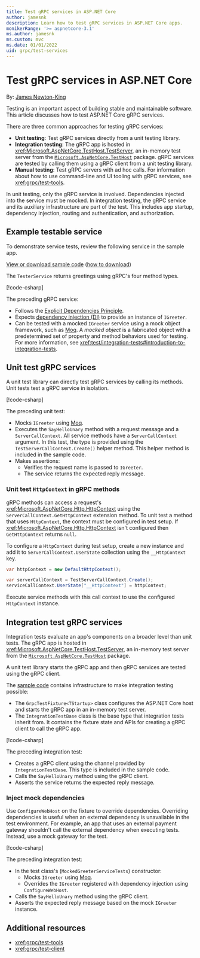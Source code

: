 ```yaml
---
title: Test gRPC services in ASP.NET Core
author: jamesnk
description: Learn how to test gRPC services in ASP.NET Core apps.
monikerRange: '>= aspnetcore-3.1'
ms.author: jamesnk
ms.custom: mvc
ms.date: 01/01/2022
uid: grpc/test-services
---
```

# Test gRPC services in ASP.NET Core

By: [James Newton-King](https://twitter.com/jamesnk)

Testing is an important aspect of building stable and maintainable software. This article discusses how to test ASP.NET Core gRPC services.

There are three common approaches for testing gRPC services:

* **Unit testing**: Test gRPC services directly from a unit testing library.
* **Integration testing**: The gRPC app is hosted in <xref:Microsoft.AspNetCore.TestHost.TestServer>, an in-memory test server from the [`Microsoft.AspNetCore.TestHost`](https://www.nuget.org/packages/Microsoft.AspNetCore.TestHost) package. gRPC services are tested by calling them using a gRPC client from a unit testing library.
* **Manual testing**: Test gRPC servers with ad hoc calls. For information about how to use command-line and UI tooling with gRPC services, see <xref:grpc/test-tools>.

In unit testing, only the gRPC service is involved. Dependencies injected into the service must be mocked. In integration testing, the gRPC service and its auxiliary infrastructure are part of the test. This includes app startup, dependency injection, routing and authentication, and authorization.

## Example testable service

To demonstrate service tests, review the following service in the sample app. 

[View or download sample code](https://github.com/dotnet/AspNetCore.Docs/tree/main/aspnetcore/grpc/test-services/sample) ([how to download](xref:index#how-to-download-a-sample))

The `TesterService` returns greetings using gRPC's four method types.

[!code-csharp[](test-services/sample/Server/Services/TesterService.cs?name=snippet_TesterService)]

The preceding gRPC service:

* Follows the [Explicit Dependencies Principle](/dotnet/architecture/modern-web-apps-azure/architectural-principles#explicit-dependencies).
* Expects [dependency injection (DI)](xref:fundamentals/dependency-injection) to provide an instance of `IGreeter`.
* Can be tested with a mocked `IGreeter` service using a mock object framework, such as [Moq](https://www.nuget.org/packages/Moq). A *mocked object* is a fabricated object with a predetermined set of property and method behaviors used for testing. For more information, see <xref:test/integration-tests#introduction-to-integration-tests>.

## Unit test gRPC services

A unit test library can directly test gRPC services by calling its methods. Unit tests test a gRPC service in isolation.

[!code-csharp[](test-services/sample/Tests/Server/UnitTests/GreeterServiceTests.cs?name=snippet_SayHelloUnaryTest)]

The preceding unit test:

* Mocks `IGreeter` using [Moq](https://www.nuget.org/packages/Moq).
* Executes the `SayHelloUnary` method with a request message and a `ServerCallContext`. All service methods have a `ServerCallContext` argument. In this test, the type is provided using the `TestServerCallContext.Create()` helper method. This helper method is included in the sample code.
* Makes assertions:
  * Verifies the request name is passed to `IGreeter`.
  * The service returns the expected reply message.

### Unit test `HttpContext` in gRPC methods

gRPC methods can access a request's <xref:Microsoft.AspNetCore.Http.HttpContext> using the `ServerCallContext.GetHttpContext` extension method. To unit test a method that uses `HttpContext`, the context must be configured in test setup. If <xref:Microsoft.AspNetCore.Http.HttpContext> isn't configured then `GetHttpContext` returns `null`.

To configure a `HttpContext` during test setup, create a new instance and add it to `ServerCallContext.UserState` collection using the `__HttpContext` key.

```csharp
var httpContext = new DefaultHttpContext();

var serverCallContext = TestServerCallContext.Create();
serviceCallContext.UserState["__HttpContext"] = httpContext;
```

Execute service methods with this call context to use the configured `HttpContext` instance.

## Integration test gRPC services

Integration tests evaluate an app's components on a broader level than unit tests. The gRPC app is hosted in <xref:Microsoft.AspNetCore.TestHost.TestServer>, an in-memory test server from the [`Microsoft.AspNetCore.TestHost`](https://www.nuget.org/packages/Microsoft.AspNetCore.TestHost) package.

A unit test library starts the gRPC app and then gRPC services are tested using the gRPC client.

The [sample code](https://github.com/dotnet/AspNetCore.Docs/tree/main/aspnetcore/grpc/test-services/sample) contains infrastructure to make integration testing possible:

  * The `GrpcTestFixture<TStartup>` class configures the ASP.NET Core host and starts the gRPC app in an in-memory test server.
  * The `IntegrationTestBase` class is the base type that integration tests inherit from. It contains the fixture state and APIs for creating a gRPC client to call the gRPC app.

[!code-csharp[](test-services/sample/Tests/Server/IntegrationTests/GreeterServiceTests.cs?name=snippet_SayHelloUnaryTest)]

The preceding integration test:

* Creates a gRPC client using the channel provided by `IntegrationTestBase`. This type is included in the sample code.
* Calls the `SayHelloUnary` method using the gRPC client.
* Asserts the service returns the expected reply message.

### Inject mock dependencies

Use `ConfigureWebHost` on the fixture to override dependencies. Overriding dependencies is useful when an external dependency is unavailable in the test environment. For example, an app that uses an external payment gateway shouldn't call the external dependency when executing tests. Instead, use a mock gateway for the test.

[!code-csharp[](test-services/sample/Tests/Server/IntegrationTests/MockedGreeterServiceTests.cs?name=snippet_SayHelloUnaryTest)]

The preceding integration test:

* In the test class's (`MockedGreeterServiceTests`) constructor:
  * Mocks `IGreeter` using [Moq](https://www.nuget.org/packages/Moq).
  * Overrides the `IGreeter` registered with dependency injection using `ConfigureWebHost`. 
* Calls the `SayHelloUnary` method using the gRPC client.
* Asserts the expected reply message based on the mock `IGreeter` instance.

## Additional resources

* <xref:grpc/test-tools>
* <xref:grpc/test-client>
